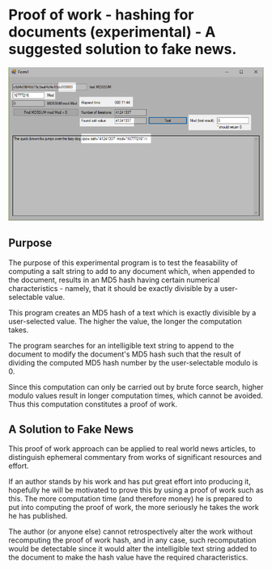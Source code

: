 # Proof of work - hashing for documents (experimental) - A suggested solution to fake news.

![Preview1](./pow.png)

## Purpose
The purpose of this experimental program is to test the feasability of computing a salt string to add to any document which, when appended to the document, results in an MD5 hash having certain numerical characteristics - namely, that it should be exactly divisible by a user-selectable value.

This program creates an MD5 hash of a text which is exactly divisible by a user-selected value. The higher the value, the longer the computation takes.

The program searches for an intelligible text string to append to the document to modify the document's MD5 hash such that the result of dividing the computed MD5 hash number by the user-selectable modulo is 0.

Since this computation can only be carried out by brute force search, higher modulo values result in longer computation times, which cannot be avoided. Thus this computation constitutes a proof of work.

## A Solution to Fake News
This proof of work approach can be applied to real world news articles, to distinguish ephemeral commentary from works of significant resources and effort.

If an author stands by his work and has put great effort into producing it, hopefully he will be motivated to prove this by using a proof of work such as this. The more computation time (and therefore money) he is prepared to put into computing the proof of work, the more seriously he takes the work he has published.

The author (or anyone else) cannot retrospectively alter the work without recomputing the proof of work hash, and in any case, such recomputation would be detectable since it would alter the intelligible text string added to the document to make the hash value have the required characteristics.

